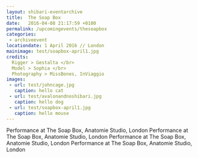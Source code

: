 ```yaml
---
layout: shibari-eventarchive
title:  The Soap Box
date:   2016-04-08 21:17:59 +0100
permalink: /upcomingevents/thesoapbox
categories:
 - archiveevent
locationdate: 1 April 2016 // London
mainimage: test/soapbox-april1.jpg
credits:
  Rigger > Gestalta </br>
  Model > Sophia </br>
  Photography > MissBones, InViaggio
images:
 - url: test/johncage.jpg
   caption: hello cat
 - url: test/avalonandnoshibari.jpg
   caption: hello dog
 - url: test/soapbox-april1.jpg
   caption: hello mouse
---
```



Performance at The Soap Box, Anatomie Studio, London Performance at The Soap Box, Anatomie Studio, London Performance at The Soap Box, Anatomie Studio, London Performance at The Soap Box, Anatomie Studio, London
